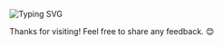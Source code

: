 ![Typing SVG](https://readme-typing-svg.demolab.com?lines=Hola!&font=Borel&color=FFA500&size=40)

Thanks for visiting! Feel free to share any feedback. 😊
